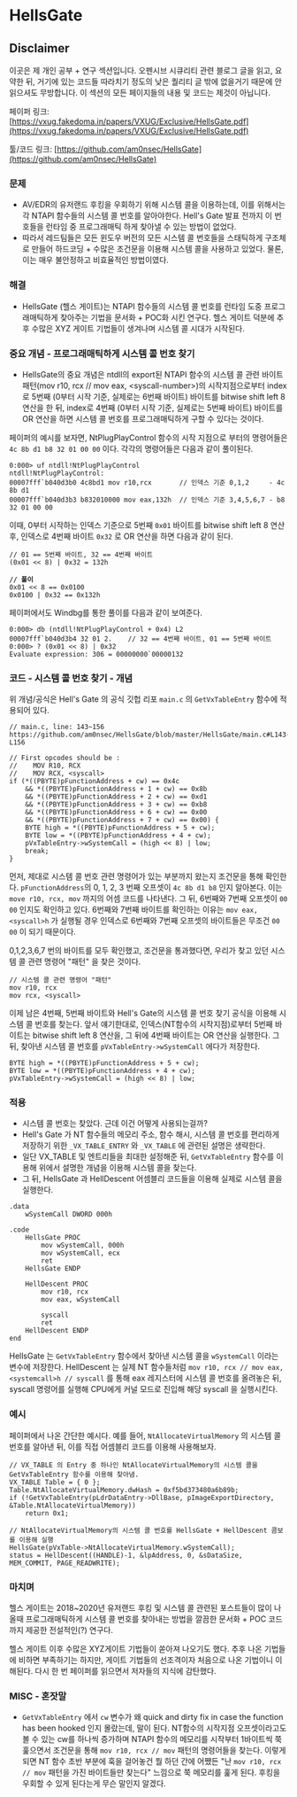 # HellsGate

## Disclaimer&#x20;

이곳은 제 개인 공부 + 연구 섹션입니다. 오펜시브 시큐리티 관련 블로그 글을 읽고, 요약한 뒤, 거기에 있는 코드들 따라치기 정도의 낮은 퀄리티 글 밖에 없을거기 때문에 안 읽으셔도 무방합니다. 이 섹션의 모든 페이지들의 내용 및 코드는 제것이 아닙니다.&#x20;

페이퍼 링크: [https://vxug.fakedoma.in/papers/VXUG/Exclusive/HellsGate.pdf](https://vxug.fakedoma.in/papers/VXUG/Exclusive/HellsGate.pdf)

툴/코드 링크: [https://github.com/am0nsec/HellsGate](https://github.com/am0nsec/HellsGate)

### 문제

* AV/EDR의 유저랜드 후킹을 우회하기 위해 시스템 콜을 이용하는데, 이를 위해서는 각 NTAPI 함수들의 시스템 콜 번호를 알아야한다. Hell's Gate 발표  전까지 이 번호들을 런타임 중 프로그래매틱 하게 찾아낼 수 있는 방법이 없었다.
* 따라서 레드팀들은 모든 윈도우 버전의 모든 시스템 콜 번호들을 스태틱하게 구조체로 만들어 하드코딩 + 수많은 조건문을 이용해 시스템 콜을 사용하고 있었다. 물론, 이는 매우 불안정하고 비효율적인 방법이였다.

### 해결

* HellsGate (헬스 게이트)는 NTAPI 함수들의 시스템 콜 번호를 런타임 도중 프로그래매틱하게 찾아주는 기법을 문서화 + POC화 시킨 연구다. 헬스 게이트 덕분에 추후 수많은 XYZ 게이트 기법들이 생겨나며 시스템 콜 시대가 시작된다.

### 중요 개념 - 프로그래매틱하게 시스템 콜 번호 찾기

* HellsGate의 중요 개념은 ntdll의 export된 NTAPI 함수의 시스템 콜 관련 바이트 패턴(mov r10, rcx // mov eax, \<syscall-number>)의 시작지점으로부터 index로 5번째 (0부터 시작 기준, 실제로는 6번째 바이트) 바이트를 bitwise shift left 8 연산을 한 뒤, index로 4번째 (0부터 시작 기준, 실제로는 5번째 바이트) 바이트를 OR 연산을 하면 시스템 콜 번호를 프로그래매틱하게 구할 수 있다는 것이다.

페이퍼의 예시를 보자면, NtPlugPlayControl 함수의 시작 지점으로 부터의 명령어들은 `4c 8b d1 b8 32 01 00 00` 이다. 각각의 명령어들은 다음과  같이 풀이된다.

```
0:000> uf ntdll!NtPlugPlayControl  
ntdll!NtPlugPlayControl:  
00007fff`b040d3b0 4c8bd1 mov r10,rcx       // 인덱스 기준 0,1,2     - 4c 8b d1
00007fff`b040d3b3 b832010000 mov eax,132h  // 인덱스 기준 3,4,5,6,7 - b8 32 01 00 00
```

이때, 0부터 시작하는 인덱스 기준으로 5번째 `0x01` 바이트를 bitwise shift left 8 연산 후, 인덱스로 4번째 바이트 `0x32` 로 OR 연산을 하면 다음과 같이 된다.

<pre><code>// 01 == 5번째 바이트, 32 == 4번째 바이트 
(0x01 &#x3C;&#x3C; 8) | 0x32 = 132h

<strong>// 풀이
</strong>0x01 &#x3C;&#x3C; 8 == 0x0100 
0x0100 | 0x32 == 0x132h 
</code></pre>

페이퍼에서도 Windbg를 통한 풀이를 다음과 같이 보여준다.

```
0:000> db (ntdll!NtPlugPlayControl + 0x4) L2
00007fff`b040d3b4 32 01 2.    // 32 == 4번째 바이트, 01 == 5번째 바이트 
0:000> ? (0x01 << 8) | 0x32
Evaluate expression: 306 = 00000000`00000132
```

### 코드 - 시스템 콜 번호 찾기 - 개념&#x20;

위 개념/공식은 Hell's Gate 의 공식 깃헙 리포 `main.c` 의 `GetVxTableEntry` 함수에 적용되어 있다.

```
// main.c, line: 143~156 https://github.com/am0nsec/HellsGate/blob/master/HellsGate/main.c#L143-L156

// First opcodes should be :
//    MOV R10, RCX
//    MOV RCX, <syscall>
if (*((PBYTE)pFunctionAddress + cw) == 0x4c
	&& *((PBYTE)pFunctionAddress + 1 + cw) == 0x8b
	&& *((PBYTE)pFunctionAddress + 2 + cw) == 0xd1
	&& *((PBYTE)pFunctionAddress + 3 + cw) == 0xb8
	&& *((PBYTE)pFunctionAddress + 6 + cw) == 0x00
	&& *((PBYTE)pFunctionAddress + 7 + cw) == 0x00) {
	BYTE high = *((PBYTE)pFunctionAddress + 5 + cw);
	BYTE low = *((PBYTE)pFunctionAddress + 4 + cw);
	pVxTableEntry->wSystemCall = (high << 8) | low;
	break;
}
```

먼저, 제대로 시스템 콜 번호 관련 명령어가 있는 부분까지 왔는지 조건문을 통해 확인한다. `pFunctionAddress`의 0, 1, 2, 3 번째 오프셋이 `4c 8b d1 b8` 인지 알아본다. 이는 `move r10, rcx, mov` 까지의 어셈 코드를 나타낸다. 그 뒤, 6번째와 7번째 오프셋이 `00 00` 인지도 확인하고 있다. 6번째와 7번째 바이트를 확인하는 이유는 `mov eax, <syscall>h` 가 실행될 경우 인덱스로 6번째와 7번째 오프셋의 바이트들은 무조건 `00 00` 이 되기 때문이다.

0,1,2,3,6,7 번의 바이트를 모두 확인했고, 조건문을 통과했다면, 우리가 찾고 있던 시스템 콜 관련 명령어  "패턴" 을 찾은 것이다.

```
// 시스템 콜 관련 명령어 "패턴" 
mov r10, rcx
mov rcx, <syscall>
```

이제 남은 4번째, 5번째 바이트와 Hell's Gate의 시스템 콜 번호 찾기 공식을 이용해 시스템 콜 번호를 찾는다. 앞서 얘기한대로, 인덱스(NT함수의 시작지점)로부터 5번째 바이트는 bitwise shift left 8 연산을, 그 뒤에 4번째 바이트는 OR 연산을 실행한다. 그 뒤, 찾아낸 시스템 콜 번호를 `pVxTableEntry->wSystemCall` 에다가 저장한다.

```
BYTE high = *((PBYTE)pFunctionAddress + 5 + cw);
BYTE low = *((PBYTE)pFunctionAddress + 4 + cw);
pVxTableEntry->wSystemCall = (high << 8) | low;
```

### 적용

* 시스템 콜 번호는 찾았다. 근데 이건 어떻게 사용되는걸까?
* Hell's Gate 가 NT 함수들의 메모리 주소, 함수 해시, 시스템 콜 번호를 편리하게 저장하기 위한 `_VX_TABLE_ENTRY` 와 `_VX_TABLE` 에 관련된 설명은 생략한다.
* 일단 VX\_TABLE 및 엔트리들을 최대한 설정해준 뒤, `GetVxTableEntry` 함수를 이용해 위에서 설명한 개념을 이용해 시스템 콜을 찾는다.
* 그 뒤, HellsGate 과 HellDescent 어셈블리 코드들을 이용해 실제로 시스템 콜을 실행한다.

```
.data
	wSystemCall DWORD 000h

.code 
	HellsGate PROC
		mov wSystemCall, 000h
		mov wSystemCall, ecx
		ret
	HellsGate ENDP

	HellDescent PROC
		mov r10, rcx
		mov eax, wSystemCall

		syscall
		ret
	HellDescent ENDP
end
```

HellsGate 는 `GetVxTableEntry` 함수에서 찾아낸 시스템 콜을 `wSystemCall` 이라는 변수에 저장한다. HellDescent 는 실제 NT 함수들처럼 `mov r10, rcx // mov eax, <systemcall>h // syscall` 를 통해 eax 레지스터에 시스템 콜 번호를 올려놓은 뒤, syscall 명령어를 실행해 CPU에게 커널 모드로 진입해 해당 syscall 을 실행시킨다.

### 예시

페이퍼에서 나온 간단한 예시다. 예를 들어, `NtAllocateVirtualMemory` 의 시스템 콜 번호를 알아낸 뒤, 이를 직접 어셈블리 코드를 이용해 사용해보자.

```
// VX_TABLE 의 Entry 중 하나인 NtAllocateVirtualMemory의 시스템 콜을 GetVxTableEntry 함수를 이용해 찾아냄. 
VX_TABLE Table = { 0 };
Table.NtAllocateVirtualMemory.dwHash = 0xf5bd373480a6b89b;
if (!GetVxTableEntry(pLdrDataEntry->DllBase, pImageExportDirectory, &Table.NtAllocateVirtualMemory))
	return 0x1;

// NtAllocateVirtualMemory의 시스템 콜 번호를 HellsGate + HellDescent 콤보를 이용해 실행 
HellsGate(pVxTable->NtAllocateVirtualMemory.wSystemCall);
status = HellDescent((HANDLE)-1, &lpAddress, 0, &sDataSize, MEM_COMMIT, PAGE_READWRITE);
```

### 마치며

헬스 게이트는 2018\~2020년 유저랜드 후킹 및 시스템 콜 관련된 포스트들이 많이 나올때 프로그래매틱하게 시스템 콜 번호를 찾아내는 방법을 깔끔한 문서화 + POC 코드까지 제공한 전설적인(?) 연구다.

헬스 게이트 이후 수많은 XYZ게이트 기법들이 쏟아져 나오기도 했다. 추후 나온 기법들에 비하면 부족하기는 하지만, 게이트 기법들의 선조격이자 처음으로 나온 기법이니 이해된다. 다시 한 번 페이퍼를 읽으면서 저자들의 지식에 감탄했다.

### MISC - 혼잣말

* `GetVxTableEntry` 에서 `cw` 변수가 왜 quick and dirty fix in case the function has been hooked 인지 몰랐는데, 말이 된다. NT함수의 시작지점 오프셋이라고도 볼 수 있는 cw를 하나씩 증가하며 NTAPI 함수의 메모리를 시작부터 1바이트씩 쭉 훑으면서 조건문을 통해 `mov r10, rcx // mov` 패턴의 명령어들을 찾는다. 이렇게 되면 NT 함수 초반 부분에 훅을 걸어놓건 뭘 하던 간에 어쨌든 "난 `mov r10, rcx // mov` 패턴을 가진 바이트들만 찾는다" 느낌으로 쭉 메모리를 훑게 된다. 후킹을 우회할 수 있게 된다는게 무슨 말인지 알겠다.

